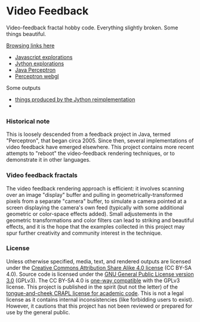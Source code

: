 # Video Feedback

Video-feedback fractal hobby code. Everything slightly broken. Some things beautiful.

[Browsing links here](https://michaelerule.github.io/videofeedback/)

 - [Javascript explorations](https://michaelerule.github.io/videofeedback/Projects/Javascript/cpu/Perceptron%20(Javascript,%20no%20hardware%20acceleration,%20incomplete)/index.html)
 - [Jython explorations](https://michaelerule.github.io/videofeedback/Projects/Jython/index.html)
 - [Java Perceptron](https://michaelerule.github.io/videofeedback/Projects/Java/index.html)
 - [Perceptron webgl](https://michaelerule.github.io/videofeedback/Projects/Javascript/webgl/index.html)

Some outputs

 - [things produced by the Jython reimplementation](https://michaelerule.github.io/videofeedback/Outputs/Jython%20perceptron%20implementation,%20animated%20GIFs/index.html)
 - 
 
### Historical note

This is loosely descended from a feedback project in Java, termed "Perceptron", that began circa 2005. Since then, several implementations of video feedback have emerged elsewhere. This project contains more recent attempts to "reboot" the video-feedback rendering techniques, or to demonstrate it in other languages.

### Video feedback fractals

The video feedback rendering approach is efficient: it involves scanning over an image "display" buffer and pulling in geometrically-transformed pixels from a separate "camera" buffer, to simulate a camera pointed at a screen displaying the camera's own feed (typically with some additional geometric or color-space effects added). Small adjustements in the geometric transformations and color filters can lead to striking and beautiful effects, and it is the hope that the examples collected in this project may spur further creativity and community interest in the technique.

### License

Unless otherwise specified, media, text, and rendered outputs are licensed under the [Creative Commons Attribution Share Alike 4.0 license](https://choosealicense.com/licenses/cc-by-sa-4.0/) (CC BY-SA 4.0). Source code is licensed under the [GNU General Public License version 3.0](https://www.gnu.org/copyleft/gpl.html) (GPLv3). The CC BY-SA 4.0 is [one-way compatible](https://creativecommons.org/compatiblelicenses) with the GPLv3 license. 
This project is published in the spirit (but not the letter) of the [tongue-and-cheek CRAPL license for academic code](http://matt.might.net/articles/crapl/CRAPL-LICENSE.txt). This is not a legal license as it contains internal inconsistencies (like forbidding users to exist). However, it cautions that this project has not been reviewed or prepared for use by the general public.




